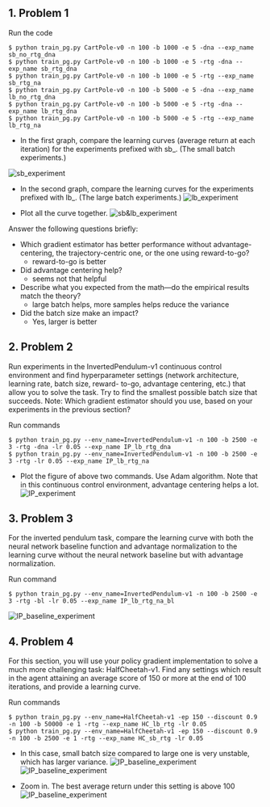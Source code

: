## 1. Problem 1
Run the code
```
$ python train_pg.py CartPole-v0 -n 100 -b 1000 -e 5 -dna --exp_name sb_no_rtg_dna
$ python train_pg.py CartPole-v0 -n 100 -b 1000 -e 5 -rtg -dna --exp_name sb_rtg_dna
$ python train_pg.py CartPole-v0 -n 100 -b 1000 -e 5 -rtg --exp_name sb_rtg_na
$ python train_pg.py CartPole-v0 -n 100 -b 5000 -e 5 -dna --exp_name lb_no_rtg_dna
$ python train_pg.py CartPole-v0 -n 100 -b 5000 -e 5 -rtg -dna --exp_name lb_rtg_dna
$ python train_pg.py CartPole-v0 -n 100 -b 5000 -e 5 -rtg --exp_name lb_rtg_na
```

* In the first graph, compare the learning curves (average return at each iteration) for the experiments prefixed with sb_. (The small batch experiments.)

![sb_experiment](figure/sb_isrtg_isna.png)

* In the second graph, compare the learning curves for the experiments prefixed with lb_. (The large batch experiments.)
![lb_experiment](figure/lb_isrtg_isna.png)

* Plot all the curve together.
![sb&lb_experiment](figure/sblb_isrtg_isna.png)

Answer the following questions briefly:
   
* Which gradient estimator has better performance without advantage-centering, the trajectory-centric one, or the one using reward-to-go?
   * reward-to-go is better 
* Did advantage centering help?
   * seems not that helpful
* Describe what you expected from the math—do the empirical results match the theory?
   * large batch helps, more samples helps reduce the variance  
* Did the batch size make an impact?
   * Yes, larger is better

## 2. Problem 2
Run experiments in the InvertedPendulum-v1 continuous control environment and
find hyperparameter settings (network architecture, learning rate, batch size, reward-
to-go, advantage centering, etc.) that allow you to solve the task. Try to find the
smallest possible batch size that succeeds.
Note: Which gradient estimator should you use, based on your experiments in the
previous section?

Run commands
```
$ python train_pg.py --env_name=InvertedPendulum-v1 -n 100 -b 2500 -e 3 -rtg -dna -lr 0.05 --exp_name IP_lb_rtg_dna 
$ python train_pg.py --env_name=InvertedPendulum-v1 -n 100 -b 2500 -e 3 -rtg -lr 0.05 --exp_name IP_lb_rtg_na
```

* Plot the figure of above two commands. Use Adam algorithm. Note that in this continuous control environment, advantage centering helps a lot.
![IP_experiment](figure/IP_lb_rtg_isna.png)


## 3. Problem 3
For the inverted pendulum task, compare the learning curve with both the neural
network baseline function and advantage normalization to the learning curve without
the neural network baseline but with advantage normalization.

Run command
```
$ python train_pg.py --env_name=InvertedPendulum-v1 -n 100 -b 2500 -e 3 -rtg -bl -lr 0.05 --exp_name IP_lb_rtg_na_bl
```
![IP_baseline_experiment](figure/IP_lb_rtg_na_isbl.png)

## 4. Problem 4
For this section, you will use your policy gradient implementation to solve a much more
challenging task: HalfCheetah-v1. Find any settings which result in the agent attaining an average score of 150 or more at the end of 100 iterations, and provide a learning curve.

Run commands
```
$ python train_pg.py --env_name=HalfCheetah-v1 -ep 150 --discount 0.9 -n 100 -b 50000 -e 1 -rtg --exp_name HC_lb_rtg -lr 0.05
$ python train_pg.py --env_name=HalfCheetah-v1 -ep 150 --discount 0.9 -n 100 -b 2500 -e 1 -rtg --exp_name HC_sb_rtg -lr 0.05
```

* In this case, small batch size compared to large one is very unstable, which has larger variance.
![IP_baseline_experiment](figure/HC_lbsb_rtg_na.png)
![IP_baseline_experiment](figure/HC_lb_rtg_na.png)

* Zoom in. The best average return under this setting is above 100
![IP_baseline_experiment](figure/HC_lb_rtg_na_zoomin.png)
